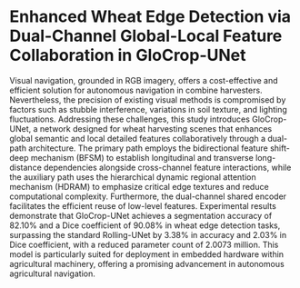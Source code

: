 
# Enhanced Wheat Edge Detection via Dual-Channel Global-Local Feature Collaboration in GloCrop-UNet
Visual navigation, grounded in RGB imagery, offers a cost-effective and efficient solution for autonomous navigation in combine harvesters. Nevertheless, the precision of existing visual methods is compromised by factors such as stubble interference, variations in soil texture, and lighting fluctuations. Addressing these challenges, this study introduces GloCrop-UNet, a network designed for wheat harvesting scenes that enhances global semantic and local detailed features collaboratively through a dual-path architecture. The primary path employs the bidirectional feature shift-deep mechanism (BFSM) to establish longitudinal and transverse long-distance dependencies alongside cross-channel feature interactions, while the auxiliary path uses the hierarchical dynamic regional attention mechanism (HDRAM) to emphasize critical edge textures and reduce computational complexity. Furthermore, the dual-channel shared encoder facilitates the efficient reuse of low-level features. Experimental results demonstrate that GloCrop-UNet achieves a segmentation accuracy of 82.10% and a Dice coefficient of 90.08% in wheat edge detection tasks, surpassing the standard Rolling-UNet by 3.38% in accuracy and 2.03% in Dice coefficient, with a reduced parameter count of 2.0073 million. This model is particularly suited for deployment in embedded hardware within agricultural machinery, offering a promising advancement in autonomous agricultural navigation.
